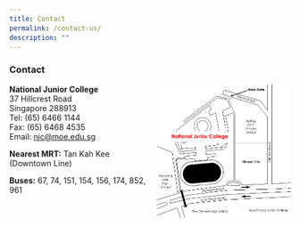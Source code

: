 ```yaml
---
title: Contact
permalink: /contact-us/
description: ""
---
```

### Contact

<img src="/images/contact1.png" style="width:240px;height:240px;margin-left:15px;" align = "right"> **National Junior College**  
37 Hillcrest Road  
Singapore 288913  
Tel: (65) 6466 1144  
Fax: (65) 6468 4535  
Email: [njc@moe.edu.sg](mailto:njc@moe.edu.sg)

**Nearest MRT:** Tan Kah Kee (Downtown Line)

**Buses:**
67, 74, 151, 154, 156, 174, 852, 961